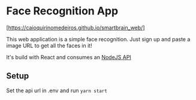 # Face Recognition App

[https://caioquirinomedeiros.github.io/smartbrain_web/]

This web application is a simple face recognition. Just sign up and paste a image URL to get all the faces in it!

It's build with React and consumes an [NodeJS API](https://github.com/CaioQuirinoMedeiros/smartbrain_api)

## Setup

Set the api url in .env and run `yarn start`

